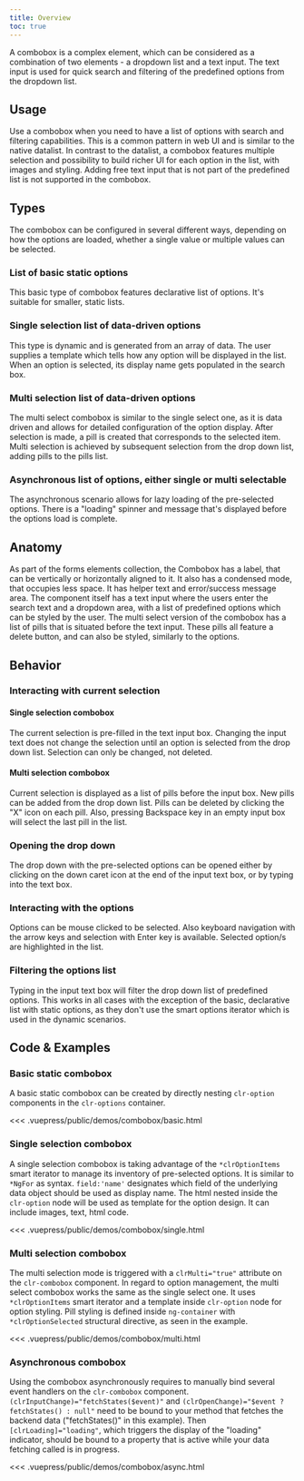 ```yaml
---
title: Overview
toc: true
---
```


A combobox is a complex element, which can be considered as a combination of two elements - a dropdown list and a text input. The text input is used for quick search and filtering of the predefined options from the dropdown list.

## Usage

Use a combobox when you need to have a list of options with search and filtering capabilities. This is a common pattern in web UI and is similar to the native datalist. In contrast to the datalist, a combobox features multiple selection and possibility to build richer UI for each option in the list, with images and styling. Adding free text input that is not part of the predefined list is not supported in the combobox.

## Types

The combobox can be configured in several different ways, depending on how the options are loaded, whether a single value or multiple values can be selected.

### List of basic static options

<div class="clr-row">
<div class="clr-col">
<p>
This basic type of combobox features declarative list of options. It's suitable for smaller, static lists.
</p>
</div>
<div class="clr-col">
<DocInset>
<ClrImage title="Basic Combobox" src="/images/components/combobox/combobox-simple.png" />
</DocInset>
</div>
</div>

### Single selection list of data-driven options

<div class="clr-row">
<div class="clr-col">
<p>
This type is dynamic and is generated from an array of data. The user supplies a template which tells how any option will be displayed in the list. When an option is selected, its display name gets populated in the search box.
</p>
</div>
<div class="clr-col">
<DocInset>
<ClrImage title="Single Selection Combobox" src="/images/components/combobox/combobox-single.png" />
</DocInset>
</div>
</div>

### Multi selection list of data-driven options

<div class="clr-row">
<div class="clr-col">
<p>
The multi select combobox is similar to the single select one, as it is data driven and allows for detailed configuration of the option display. After selection is made, a pill is created that corresponds to the selected item. Multi selection is achieved by subsequent selection from the drop down list, adding pills to the pills list.
</p>
</div>
<div class="clr-col">
<DocInset>
<ClrImage title="Multi Selection Combobox" src="/images/components/combobox/combobox-multi.png" />
</DocInset>
</div>
</div>

### Asynchronous list of options, either single or multi selectable

<div class="clr-row">
<div class="clr-col">
<p>
The asynchronous scenario allows for lazy loading of the pre-selected options. There is a "loading" spinner and message that's displayed before the options load is complete.
</p>
</div>
<div class="clr-col">
<DocInset>
<ClrImage title="Asynchronous Combobox" src="/images/components/combobox/combobox-async.png" />
</DocInset>
</div>
</div>

## Anatomy

<div class="clr-row">
<div class="clr-col">
<p>
As part of the forms elements collection, the Combobox has a label, that can be vertically or horizontally aligned to it. It also has a condensed mode, that occupies less space.
It has helper text and error/success message area. The component itself has a text input where the users enter the search text and a dropdown area, with a list of predefined options which can be styled by the user. The multi select version of the combobox has a list of pills that is situated before the text input. These pills all feature a delete button, and can also be styled, similarly to the options.
</p>
</div>
<div class="clr-col">
<DocInset>
<ClrImage title="Combobox Anatomy" src="/images/components/combobox/combobox-anatomy.png" />
</DocInset>
</div>
</div>

## Behavior

### Interacting with current selection

#### Single selection combobox

The current selection is pre-filled in the text input box. Changing the input text does not change the selection until an option is selected from the drop down list. Selection can only be changed, not deleted.

#### Multi selection combobox

Current selection is displayed as a list of pills before the input box. New pills can be added from the drop down list. Pills can be deleted by clicking the "X" icon on each pill. Also, pressing Backspace key in an empty input box will select the last pill in the list.

### Opening the drop down

The drop down with the pre-selected options can be opened either by clicking on the down caret icon at the end of the input text box, or by typing into the text box.

### Interacting with the options

Options can be mouse clicked to be selected. Also keyboard navigation with the arrow keys and selection with Enter key is available.
Selected option/s are highlighted in the list.

### Filtering the options list

Typing in the input text box will filter the drop down list of predefined options. This works in all cases with the exception of the basic, declarative list with static options, as they don't use the smart options iterator which is used in the dynamic scenarios.

## Code & Examples

### Basic static combobox

<div class="clr-row">
<div class="clr-col">
<p>
A basic static combobox can be created by directly nesting <code>clr-option</code> components in the <code>clr-options</code> container.
</p>
</div>
<div class="clr-col">
<DocInset>
<ClrImage title="Basic Combobox" src="/images/components/combobox/combobox-simple.png" />
</DocInset>
</div>
</div>

<doc-code>
<<< .vuepress/public/demos/combobox/basic.html
</doc-code>

### Single selection combobox

<div class="clr-row">
<div class="clr-col">
<p>
A single selection combobox is taking advantage of the <code>*clrOptionItems</code> smart iterator to manage its inventory of pre-selected options. It is similar to <code>*NgFor</code> as syntax. <code>field:'name'</code> designates which field of the underlying data object should be used as display name. The html nested inside the <code>clr-option</code> node will be used as template for the option design. It can include images, text, html code.
</p>
</div>
<div class="clr-col">
<DocInset>
<ClrImage title="Single Selection Combobox" src="/images/components/combobox/combobox-single.png" />
</DocInset>
</div>
</div>

<doc-code>
<<< .vuepress/public/demos/combobox/single.html
</doc-code>

### Multi selection combobox

<div class="clr-row">
<div class="clr-col">
<p>
The multi selection mode is triggered with a <code>clrMulti="true"</code> attribute on the <code>clr-combobox</code> component.
In regard to option management, the multi select combobox works the same as the single select one. It uses <code>*clrOptionItems</code> smart iterator and a template inside <code>clr-option</code> node for option styling.
Pill styling is defined inside <code>ng-container</code> with <code>*clrOptionSelected</code> structural directive, as seen in the example.

</p>
</div>
<div class="clr-col">
<DocInset>
<ClrImage title="Single Selection Combobox" src="/images/components/combobox/combobox-multi.png" />
</DocInset>
</div>
</div>

<doc-code>
<<< .vuepress/public/demos/combobox/multi.html
</doc-code>

### Asynchronous combobox

<div class="clr-row">
<div class="clr-col">
<p>
Using the combobox asynchronously requires to manually bind several event handlers on the <code>clr-combobox</code> component.
<code>(clrInputChange)="fetchStates($event)"</code> and <code>(clrOpenChange)="$event ? fetchStates() : null"</code> need to be bound to your method that fetches the backend data ("fetchStates()" in this example). Then <code>[clrLoading]="loading"</code>, which triggers the display of the "loading" indicator, should be bound to a property that is active while your data fetching called is in progress.

</p>
</div>
<div class="clr-col">
<DocInset>
<ClrImage title="Async Combobox" src="/images/components/combobox/combobox-async.png" />
</DocInset>
</div>
</div>

<doc-code>
<<< .vuepress/public/demos/combobox/async.html
</doc-code>
